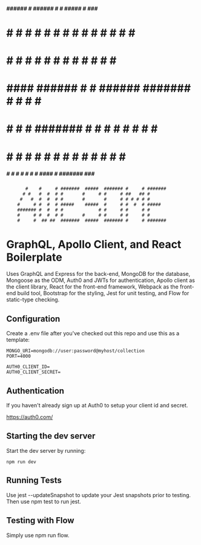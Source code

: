   #####  ######     #    ######  #     #  #####  #          ###  #####      
 #     # #     #   # #   #     # #     # #     # #           #  #     #     
 #       #     #  #   #  #     # #     # #     # #           #  #           
 #  #### ######  #     # ######  ####### #     # #           #   #####      
 #     # #   #   ####### #       #     # #   # # #           #        #     
 #     # #    #  #     # #       #     # #    #  #           #  #     #     
  #####  #     # #     # #       #     #  #### # #######    ###  #####      

           #    #     # #######  #####  ####### #     # #######             
          # #   #  #  # #       #     # #     # ##   ## #                   
         #   #  #  #  # #       #       #     # # # # # #                   
        #     # #  #  # #####    #####  #     # #  #  # #####               
        ####### #  #  # #             # #     # #     # #                   
        #     # #  #  # #       #     # #     # #     # #                   
        #     #  ## ##  #######  #####  ####### #     # #######             

# GraphQL, Apollo Client, and React Boilerplate

Uses GraphQL and Express for the back-end, MongoDB for the database, Mongoose as the ODM, Auth0 and JWTs for authentication, Apollo client as the client library, React for the front-end framework, Webpack as the front-end build tool, Bootstrap for the styling, Jest for unit testing, and Flow for static-type checking.

## Configuration

Create a .env file after you've checked out this repo and use this as a template:

```
MONGO_URI=mongodb://user:password@myhost/collection
PORT=4000

AUTH0_CLIENT_ID=
AUTH0_CLIENT_SECRET=
```

## Authentication

If you haven't already sign up at Auth0 to setup your client id and secret.

https://auth0.com/

## Starting the dev server

Start the dev server by running:

```
npm run dev
```

## Running Tests

Use jest --updateSnapshot to update your Jest snapshots prior to testing. Then use npm test to run jest.

## Testing with Flow

Simply use npm run flow.

